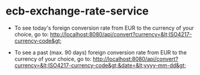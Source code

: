 # ecb-exchange-rate-service

* To see today's foreign conversion rate from EUR to the currency of your choice, go to:
<http://localhost:8080/api/convert?currency=&lt;ISO4217-currency-code&gt;>

* To see a past (max. 90 days) foreign conversion rate from EUR to the currency of your choice, go to:
<http://localhost:8080/api/convert?currency=&lt;ISO4217-currency-code&gt;&date=&lt;yyyy-mm-dd&gt;>